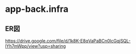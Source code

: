 # app-back.infra
## ER図
https://drive.google.com/file/d/1k8K-E8qVaPaBCn0lcGqjSQL-lYh7mWpp/view?usp=sharing
## 
